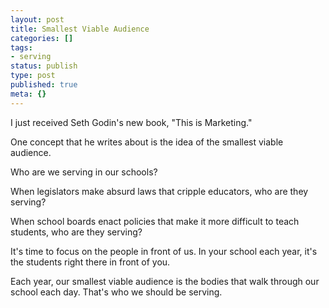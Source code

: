 ```yaml
---
layout: post
title: Smallest Viable Audience
categories: []
tags:
- serving
status: publish
type: post
published: true
meta: {}
---
```


I just received Seth Godin's new book, "This is Marketing."

One concept that he writes about is the idea of the smallest viable audience.

Who are we serving in our schools?

When legislators make absurd laws that cripple educators, who are they serving?

When school boards enact policies that make it more difficult to teach students, who are they serving?

It's time to focus on the people in front of us. In your school each year, it's the students right there in front of you.

Each year, our smallest viable audience is the bodies that walk through our school each day. That's who we should be serving.
